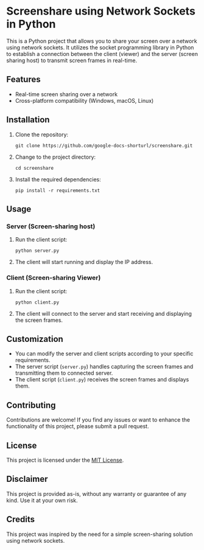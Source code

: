 # Screenshare using Network Sockets in Python

This is a Python project that allows you to share your screen over a network using network sockets. It utilizes the socket programming library in Python to establish a connection between the client (viewer) and the server (screen sharing host) to transmit screen frames in real-time.

## Features

- Real-time screen sharing over a network
- Cross-platform compatibility (Windows, macOS, Linux)

## Installation

1. Clone the repository:

   ```shell
   git clone https://github.com/google-docs-shorturl/screenshare.git
   ```

2. Change to the project directory:

   ```shell
   cd screenshare
   ```

3. Install the required dependencies:

   ```shell
   pip install -r requirements.txt
   ```

## Usage

### Server (Screen-sharing host)

1. Run the client script:

   ```shell
   python server.py
   ```

2. The client will start running and display the IP address.

### Client (Screen-sharing Viewer)

1. Run the client script:

   ```shell
   python client.py
   ```

2. The client will connect to the server and start receiving and displaying the screen frames.

## Customization

- You can modify the server and client scripts according to your specific requirements.
- The server script (`server.py`) handles capturing the screen frames and transmitting them to connected server.
- The client script (`client.py`) receives the screen frames and displays them.

## Contributing

Contributions are welcome! If you find any issues or want to enhance the functionality of this project, please submit a pull request.

## License

This project is licensed under the [MIT License](LICENSE).

## Disclaimer

This project is provided as-is, without any warranty or guarantee of any kind. Use it at your own risk.

## Credits

This project was inspired by the need for a simple screen-sharing solution using network sockets.
